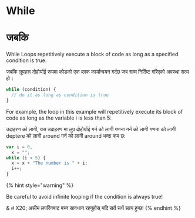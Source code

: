 # While

# जबकि

While Loops repetitively execute a block of code as long as a specified condition is true.

जबकि लूपहरू दोहोर्याई रूपमा कोडको एक ब्लक कार्यान्वयन गर्दछ जब सम्म निर्दिष्ट गरिएको अवस्था सत्य हो।

```javascript
while (condition) {
  // do it as long as condition is true
}
```

For example, the loop in this example will repetitively execute its block of code as long as the variable i is less than 5:

उदाहरण को लागी, यस उदाहरण मा लुप दोहोर्याई गर्न को लागी गणना गर्न को लागी गणना को लागी deptere को लागी around गर्न को लागी around भन्दा कम छ:

```javascript
var i = 0,
  x = "";
while (i < 5) {
  x = x + "The number is " + i;
  i++;
}
```

{% hint style="warning" %}


&#x20;Be careful to avoid infinite looping if the condition is always true!

& # X20; असीम लपरिंगबाट बच्न सावधान रहनुहोस् यदि सर्त सधैं सत्य हुन्छ!
{% endhint %}
